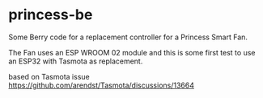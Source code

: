 # princess-be

Some Berry code for a replacement controller for a Princess Smart Fan.

The Fan uses an ESP WROOM 02 module and this is some first test to use an ESP32 with Tasmota as replacement.

based on Tasmota issue https://github.com/arendst/Tasmota/discussions/13664
